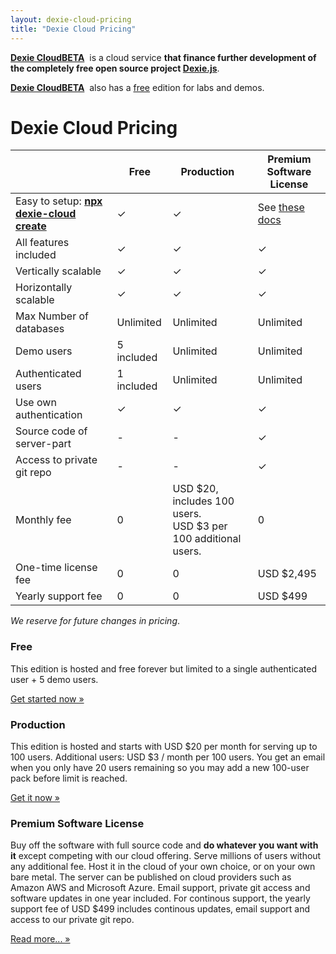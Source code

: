 ```yaml
---
layout: dexie-cloud-pricing
title: "Dexie Cloud Pricing"
---
```

**[Dexie Cloud](/cloud/)**<a href="/cloud/" class="beta" style="font-weight: bold;">BETA</a>&nbsp; is a cloud service **that finance further development of the completely free open source project [Dexie.js](https://github.com/dfahlander/Dexie.js)**.

**[Dexie Cloud](/cloud/)**<a href="/cloud/" class="beta" style="font-weight: bold;">BETA</a>&nbsp; also has a [free](#free) edition for labs and demos.

# Dexie Cloud Pricing

|                                       | Free       | Production &nbsp;       | Premium Software License                |
| ------------------------------------- | ---------- | ----------------------- | --------------------------------------- |
| Easy to setup: **[npx dexie-cloud create](/cloud/#getting-started)** | &#10003;   | &#10003;            | See [these docs](docs/premium-software) |
| All features included                 | &#10003;   | &#10003;                | &#10003;                                |
| Vertically scalable                   | &#10003;   | &#10003;                | &#10003;                                |
| Horizontally scalable                 | &#10003;   | &#10003;                | &#10003;                                |
| Max Number of databases               | Unlimited  | Unlimited               | Unlimited                               |
| Demo users                            | 5 included | Unlimited               | Unlimited                               |
| Authenticated users                   | 1 included | Unlimited               | Unlimited                               |
| Use own authentication                | &#10003;   | &#10003;                | &#10003;                                |
| Source code of server-part            | -          | -                       | &#10003;                                |
| Access to private git repo            | -          | -                       | &#10003;                                |
| Monthly fee                           | 0          | USD $20, includes 100 users.<br/>USD $3 per 100 additional users. | 0                                       |
| One-time license fee                  | 0          | 0                       | USD \$2,495                             |
| Yearly support fee                    | 0          | 0                       | USD \$499                               |

_We reserve for future changes in pricing_.

### Free

This edition is hosted and free forever but limited to a single authenticated user + 5 demo users.

<a class='btn btn-success' href='/cloud/#getting-started' role='button'>Get started now &raquo;</a>

### Production

This edition is hosted and starts with USD \$20 per month for serving up to 100 users. Additional users: USD $3 / month per 100 users. You get an email when you only have 20 users remaining so you may add a new 100-user pack before limit is reached.

<a class='btn btn-success' href='/cloud/purchase/production' role='button'>Get it now &raquo;</a>

### Premium Software License

Buy off the software with full source code and **do whatever you want with it** except competing with our cloud offering. Serve millions of users without any additional fee. Host it in the cloud of your own choice, or on your own bare metal. The server can be published on cloud providers such as Amazon AWS and Microsoft Azure. Email support, private git access and software updates in one year included. For continous support, the yearly support fee of USD $499 includes continous updates, email support and access to our private git repo.

<a class='btn btn-primary' href='/cloud/docs/premium-software' role='button'>Read more... &raquo;</a>
<!-- <a class='btn btn-success' href='/cloud/purchase/software' role='button'>Get it now &raquo;</a> -->

<br/><br/><br/><br/><br/><br/><br/><br/><br/><br/><br/><br/><br/><br/>